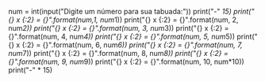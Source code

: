 num = int(input("Digite um número para sua tabuada:"))
print("-" *15)
print("{} x {:2} = {}".format(num,1, num*1))
print("{} x {:2} = {}".format(num, 2, num*2))
print("{} x {:2} = {}".format(num, 3, num*3))
print("{} x {:2} = {}".format(num, 4, num*4))
print("{} x {:2} = {}".format(num, 5, num*5))
print("{} x {:2} = {}".format(num, 6, num*6))
print("{} x {:2} = {}".format(num, 7, num*7))
print("{} x {:2} = {}".format(num, 8, num*8))
print("{} x {:2} = {}".format(num, 9, num*9))
print("{} x {:2} = {}".format(num, 10, num*10))
print("-" * 15)
